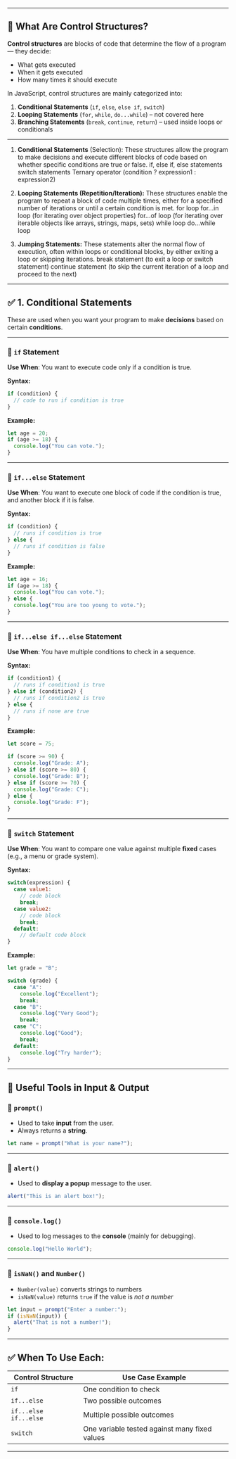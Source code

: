 
---

## 🧠 **What Are Control Structures?**

**Control structures** are blocks of code that determine the flow of a program — they decide:

* What gets executed
* When it gets executed
* How many times it should execute

In JavaScript, control structures are mainly categorized into:

1. **Conditional Statements** (`if`, `else`, `else if`, `switch`)
2. **Looping Statements** (`for`, `while`, `do...while`) – not covered here
3. **Branching Statements** (`break`, `continue`, `return`) – used inside loops or conditionals

---
1. **Conditional Statements** (Selection):
These structures allow the program to make decisions and execute different blocks of code based on whether specific conditions are true or false.
if, else if, else statements
switch statements
Ternary operator (condition ? expression1 : expression2)

2. **Looping Statements (Repetition/Iteration):**
These structures enable the program to repeat a block of code multiple times, either for a specified number of iterations or until a certain condition is met. 
for loop
for...in loop (for iterating over object properties)
for...of loop (for iterating over iterable objects like arrays, strings, maps, sets) 
while loop
do...while loop

3. **Jumping Statements:**
These statements alter the normal flow of execution, often within loops or conditional blocks, by either exiting a loop or skipping iterations.
break statement (to exit a loop or switch statement)
continue statement (to skip the current iteration of a loop and proceed to the next)
---
## ✅ **1. Conditional Statements**

These are used when you want your program to make **decisions** based on certain **conditions**.

---

### 🔹 `if` Statement

**Use When**: You want to execute code only if a condition is true.

**Syntax:**

```javascript
if (condition) {
  // code to run if condition is true
}
```

**Example:**

```javascript
let age = 20;
if (age >= 18) {
  console.log("You can vote.");
}
```

---

### 🔹 `if...else` Statement

**Use When**: You want to execute one block of code if the condition is true, and another block if it is false.

**Syntax:**

```javascript
if (condition) {
  // runs if condition is true
} else {
  // runs if condition is false
}
```

**Example:**

```javascript
let age = 16;
if (age >= 18) {
  console.log("You can vote.");
} else {
  console.log("You are too young to vote.");
}
```

---

### 🔹 `if...else if...else` Statement

**Use When**: You have multiple conditions to check in a sequence.

**Syntax:**

```javascript
if (condition1) {
  // runs if condition1 is true
} else if (condition2) {
  // runs if condition2 is true
} else {
  // runs if none are true
}
```

**Example:**

```javascript
let score = 75;

if (score >= 90) {
  console.log("Grade: A");
} else if (score >= 80) {
  console.log("Grade: B");
} else if (score >= 70) {
  console.log("Grade: C");
} else {
  console.log("Grade: F");
}
```

---

### 🔹 `switch` Statement

**Use When**: You want to compare one value against multiple **fixed** cases (e.g., a menu or grade system).

**Syntax:**

```javascript
switch(expression) {
  case value1:
    // code block
    break;
  case value2:
    // code block
    break;
  default:
    // default code block
}
```

**Example:**

```javascript
let grade = "B";

switch (grade) {
  case "A":
    console.log("Excellent");
    break;
  case "B":
    console.log("Very Good");
    break;
  case "C":
    console.log("Good");
    break;
  default:
    console.log("Try harder");
}
```

---

## 🔧 Useful Tools in Input & Output

### 🔹 `prompt()`

* Used to take **input** from the user.
* Always returns a **string**.

```javascript
let name = prompt("What is your name?");
```

---

### 🔹 `alert()`

* Used to **display a popup** message to the user.

```javascript
alert("This is an alert box!");
```

---

### 🔹 `console.log()`

* Used to log messages to the **console** (mainly for debugging).

```javascript
console.log("Hello World");
```

---

### 🔹 `isNaN()` and `Number()`

* `Number(value)` converts strings to numbers
* `isNaN(value)` returns `true` if the value is *not a number*

```javascript
let input = prompt("Enter a number:");
if (isNaN(input)) {
  alert("That is not a number!");
}
```

---

## ✅ When To Use Each:

| Control Structure     | Use Case Example                              |
| --------------------- | --------------------------------------------- |
| `if`                  | One condition to check                        |
| `if...else`           | Two possible outcomes                         |
| `if...else if...else` | Multiple possible outcomes                    |
| `switch`              | One variable tested against many fixed values |

---

